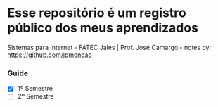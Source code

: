 # Esse repositório é um registro público dos meus aprendizados
Sistemas para Internet - FATEC Jales | Prof. José Camargo -
notes by: https://github.com/jpmoncao
### Guide

- [x] 1º Semestre
- [ ] 2º Semestre
